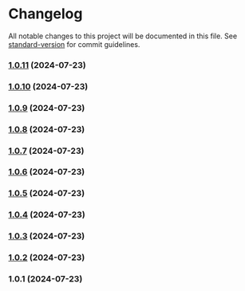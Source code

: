 # Changelog

All notable changes to this project will be documented in this file. See [standard-version](https://github.com/conventional-changelog/standard-version) for commit guidelines.

### [1.0.11](https://github.com/brian-slate/juice-it/compare/v1.0.10...v1.0.11) (2024-07-23)

### [1.0.10](https://github.com/brian-slate/juice-it/compare/v1.0.9...v1.0.10) (2024-07-23)

### [1.0.9](https://github.com/brian-slate/juice-it/compare/v1.0.8...v1.0.9) (2024-07-23)

### [1.0.8](https://github.com/brian-slate/juice-it/compare/v1.0.7...v1.0.8) (2024-07-23)

### [1.0.7](https://github.com/brian-slate/juice-it/compare/v1.0.6...v1.0.7) (2024-07-23)

### [1.0.6](https://github.com/brian-slate/juice-it/compare/v1.0.5...v1.0.6) (2024-07-23)

### [1.0.5](https://github.com/brian-slate/juice-it/compare/v1.0.4...v1.0.5) (2024-07-23)

### [1.0.4](https://github.com/brian-slate/juice-it/compare/v1.0.3...v1.0.4) (2024-07-23)

### [1.0.3](https://github.com/brian-slate/juice-it/compare/v1.0.2...v1.0.3) (2024-07-23)

### [1.0.2](https://github.com/brian-slate/juice-it/compare/v1.0.1...v1.0.2) (2024-07-23)

### 1.0.1 (2024-07-23)
